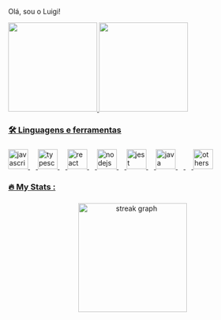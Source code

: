 Olá, sou o Luigi!

<div>
<a href="https://github.com/luigibrugs">
<img height="180em" src="https://github-readme-stats.vercel.app/api/top-langs/?username=luigibrugs&layout=compact&langs_count=7&theme=dracula"/>
<img height="180em" src="https://github-readme-stats.vercel.app/api?username=luigibrugs&show_icons=true&theme=dracula&include_all_commits=true&count_private=true"/>
</div>

<h3 align="left">🛠 Linguagens e ferramentas</h3>

###

<div align="left">
    <img src="https://cdn.jsdelivr.net/gh/devicons/devicon/icons/javascript/javascript-original.svg" height="40" alt="javascript logo"  />
  <img width="12" />
  <img src="https://cdn.jsdelivr.net/gh/devicons/devicon/icons/typescript/typescript-original.svg" height="40" alt="typescript logo"  />
  <img width="12" />
  <img src="https://cdn.jsdelivr.net/gh/devicons/devicon/icons/react/react-original.svg" height="40" alt="react logo"  />
  <img width="12" />
  <img src="https://cdn.jsdelivr.net/gh/devicons/devicon/icons/nodejs/nodejs-original.svg" height="40" alt="nodejs logo"  />
  <img width="12" />
  <img src="https://cdn.jsdelivr.net/gh/devicons/devicon/icons/jest/jest-plain.svg" height="40" alt="jest logo"  />
  <img width="12" />
  <img src="https://cdn.jsdelivr.net/gh/devicons/devicon/icons/java/java-original.svg" height="40" alt="java logo"  />
  <img width="12" />
<img width="12" />
<img src="https://skills.thijs.gg/icons?i=mongodb,figma,git,tailwind,next" height="40" alt="others"  />
</div>

###

<h3 align="left">🔥   My Stats :</h3>

###

<div align="center">
  <img src="https://streak-stats.demolab.com?user=luigibrugs&locale=en&mode=daily&theme=dark&hide_border=false&border_radius=5&order=3" height="220" alt="streak graph"  />


</div>
<!---
luigibrugs/luigibrugs is a ✨ special ✨ repository because its `README.md` (this file) appears on your GitHub profile.
You can click the Preview link to take a look at your changes.
--->
